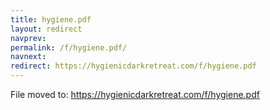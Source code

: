 ```yaml
---
title: hygiene.pdf
layout: redirect
navprev: 
permalink: /f/hygiene.pdf/
navnext: 
redirect: https://hygienicdarkretreat.com/f/hygiene.pdf
---
```


File moved to: <https://hygienicdarkretreat.com/f/hygiene.pdf>
